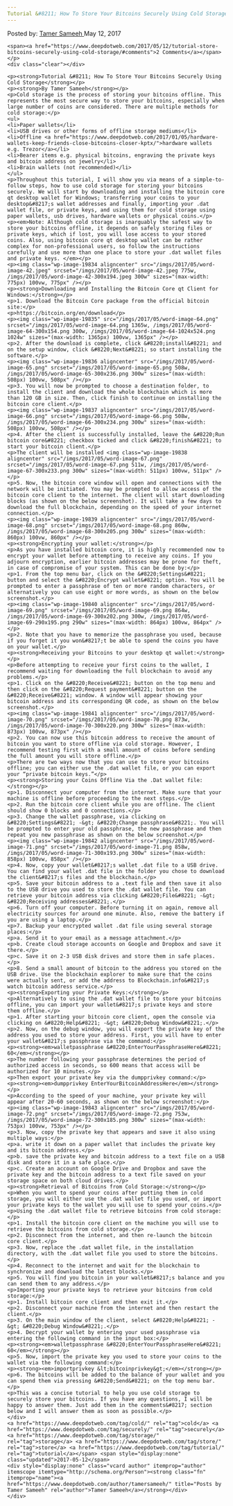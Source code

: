 ```yaml
---
Tutorial &#8211; How To Store Your Bitcoins Securely Using Cold Storage
---
```

<article class="post-listing post-19779 post type-post status-publish format-standard has-post-thumbnail hentry  tag-cold tag-securely tag-storage tag-store tag-tutorial">
    <div class="post-inner">
        <span>Posted by: <a href="https://www.deepdotweb.com/author/tamersameeh/" title="">Tamer Sameeh </a></span>
    <span>May 12, 2017</span>
    
    <span><a href="https://www.deepdotweb.com/2017/05/12/tutorial-store-bitcoins-securely-using-cold-storage/#comments">2 Comments</a></span>
    </p>
    <div class="clear"></div>
    
    <p><strong>Tutorial &#8211; How To Store Your Bitcoins Securely Using Cold Storage</strong></p>
    <p><strong>By Tamer Sameeh</strong></p>
    <p>Cold storage is the process of storing your bitcoins offline. This represents the most secure way to store your bitcoins, especially when large number of coins are considered. There are multiple methods for cold storage:</p>
    <ul>
    <li>Paper wallets</li>
    <li>USB drives or other forms of offline storage mediums</li>
    <li>Offline <a href="https://www.deepdotweb.com/2017/01/05/hardware-wallets-keep-friends-close-bitcoins-closer-kptx/">hardware wallets e.g. Trezor</a></li>
    <li>Bearer items e.g. physical bitcoins, engraving the private keys and bitcoin address on jewelry</li>
    <li>Brain wallets (not recommended)</li>
    </ul>
    <p>Throughout this tutorial, I will show you via means of a simple-to-follow steps, how to use cold storage for storing your bitcoins securely. We will start by downloading and installing the bitcoin core qt desktop wallet for Windows; transferring your coins to your desktop&#8217;s wallet addresses and finally, importing your .dat wallet file, or private keys, and using them for cold storage using paper wallets, usb drives, hardware wallets or physical coins.</p>
    <p><em>Note: Although cold storage is inarguably the safest way to store your bitcoins offline, it depends on safely storing files or private keys, which if lost, you will lose access to your stored coins. Also, using bitcoin core qt desktop wallet can be rather complex for non-professional users, so follow the instructions carefully and use more than one place to store your .dat wallet files and private keys. </em></p>
    <p><img class="wp-image-19834 aligncenter" src="/imgs/2017/05/word-image-42.jpeg" srcset="/imgs/2017/05/word-image-42.jpeg 775w, /imgs/2017/05/word-image-42-300x194.jpeg 300w" sizes="(max-width: 775px) 100vw, 775px" /></p>
    <p><strong>Downloading and Installing the Bitcoin Core qt Client for Windows:</strong></p>
    <p>1. Download the Bitcoin Core package from the official bitcoin site:</p>
    <p>https://bitcoin.org/en/download</p>
    <p><img class="wp-image-19835" src="/imgs/2017/05/word-image-64.png" srcset="/imgs/2017/05/word-image-64.png 1365w, /imgs/2017/05/word-image-64-300x154.png 300w, /imgs/2017/05/word-image-64-1024x524.png 1024w" sizes="(max-width: 1365px) 100vw, 1365px" /></p>
    <p>2. After the download is complete, click &#8220;install&#8221; and on the setup window, click &#8220;Next&#8221; so start installing the software.</p>
    <p><img class="wp-image-19836 aligncenter" src="/imgs/2017/05/word-image-65.png" srcset="/imgs/2017/05/word-image-65.png 508w, /imgs/2017/05/word-image-65-300x236.png 300w" sizes="(max-width: 508px) 100vw, 508px" /></p>
    <p>3. You will now be prompted to choose a destination folder, to install the client and download the whole blockchain which is more than 120 GB in size. Then, click finish to continue on installing the bitcoin core client.</p>
    <p><img class="wp-image-19837 aligncenter" src="/imgs/2017/05/word-image-66.png" srcset="/imgs/2017/05/word-image-66.png 508w, /imgs/2017/05/word-image-66-300x234.png 300w" sizes="(max-width: 508px) 100vw, 508px" /></p>
    <p>4. After the client is successfully installed, leave the &#8220;Run bitcoin core&#8221; checkbox ticked and click &#8220;finish&#8221; to start your bitcoin client.</p>
    <p>The client will be installed <img class="wp-image-19838 aligncenter" src="/imgs/2017/05/word-image-67.png" srcset="/imgs/2017/05/word-image-67.png 511w, /imgs/2017/05/word-image-67-300x233.png 300w" sizes="(max-width: 511px) 100vw, 511px" /></p>
    <p>5. Now, the bitcoin core window will open and connections with the network will be initiated. You may be prompted to allow access of the bitcoin core client to the internet. The client will start downloading blocks (as shown on the below screenshot). It will take a few days to download the full blockchain, depending on the speed of your internet connection.</p>
    <p><img class="wp-image-19839 aligncenter" src="/imgs/2017/05/word-image-68.png" srcset="/imgs/2017/05/word-image-68.png 860w, /imgs/2017/05/word-image-68-300x205.png 300w" sizes="(max-width: 860px) 100vw, 860px" /></p>
    <p><strong>Encrypting your wallet:</strong></p>
    <p>As you have installed bitcoin core, it is highly recommended now to encrypt your wallet before attempting to receive any coins. If you adjourn encryption, earlier bitcoin addresses may be prone for theft, in case of compromise of your system. This can be done by:</p>
    <p>1. From the top menu bar, click on the &#8220;Settings&#8221; button and select the &#8220;Encrypt wallet&#8221; option. You will be prompted to enter a passphrase of ten or more random characters, or alternatively you can use eight or more words, as shown on the below screenshot.</p>
    <p><img class="wp-image-19840 aligncenter" src="/imgs/2017/05/word-image-69.png" srcset="/imgs/2017/05/word-image-69.png 864w, /imgs/2017/05/word-image-69-300x202.png 300w, /imgs/2017/05/word-image-69-290x195.png 290w" sizes="(max-width: 864px) 100vw, 864px" /></p>
    <p>2. Note that you have to memorize the passphrase you used, because if you forget it you won&#8217;t be able to spend the coins you have on your wallet.</p>
    <p><strong>Receiving your Bitcoins to your desktop qt wallet:</strong></p>
    <p>Before attempting to receive your first coins to the wallet, I recommend waiting for downloading the full blockchain to avoid any problems.</p>
    <p>1. Click on the &#8220;Receive&#8221; button on the top menu and then click on the &#8220;Request payment&#8221; button on the &#8220;Receive&#8221; window. A window will appear showing your bitcoin address and its corresponding QR code, as shown on the below screenshot.</p>
    <p><img class="wp-image-19841 aligncenter" src="/imgs/2017/05/word-image-70.png" srcset="/imgs/2017/05/word-image-70.png 873w, /imgs/2017/05/word-image-70-300x220.png 300w" sizes="(max-width: 873px) 100vw, 873px" /></p>
    <p>2. You can now use this bitcoin address to receive the amount of bitcoin you want to store offline via cold storage. However, I recommend testing first with a small amount of coins before sending the full amount you will store offline.</p>
    <p>There are two ways now that you can use to store your bitcoins offline; you can either use the .dat wallet file, or you can export your “private bitcoin keys.”</p>
    <p><strong>Storing your Coins Offline Via the .Dat wallet file:</strong></p>
    <p>1. Disconnect your computer from the internet. Make sure that your machine is offline before proceeding to the next steps.</p>
    <p>2. Run the bitcoin core client while you are offline. The client should show 0 blocks and 0 connections.</p>
    <p>3. Change the wallet passphrase, via clicking on &#8220;Settings&#8221; -&gt; &#8220;Change passphrase&#8221;. You will be prompted to enter your old passphrase, the new passphrase and then repeat you new passphrase as shown on the below screenshot.</p>
    <p><img class="wp-image-19842 aligncenter" src="/imgs/2017/05/word-image-71.png" srcset="/imgs/2017/05/word-image-71.png 858w, /imgs/2017/05/word-image-71-300x193.png 300w" sizes="(max-width: 858px) 100vw, 858px" /></p>
    <p>4. Now, copy your wallet&#8217;s wallet .dat file to a USB drive. You can find your wallet .dat file in the folder you chose to download the client&#8217;s files and the blockchain.</p>
    <p>5. Save your bitcoin address to a .text file and then save it also to the USB drive you used to store the .dat wallet file. You can retrieve your bitcoin address via clicking &#8220;File&#8221; -&gt; &#8220;Receiving addresses&#8221;.</p>
    <p>6. Turn off your computer. Before turning it on again, remove all electricity sources for around one minute. Also, remove the battery if you are using a laptop.</p>
    <p>7. Backup your encrypted wallet .dat file using several storage places:</p>
    <p>a. Send it to your email as a message attachment.</p>
    <p>b. Create cloud storage accounts on Google and Dropbox and save it there.</p>
    <p>c. Save it on 2-3 USB disk drives and store them in safe places.</p>
    <p>8. Send a small amount of bitcoin to the address you stored on the USB drive. Use the blockchain explorer to make sure that the coins were actually sent, or add the address to Blockchain.info&#8217;s watch bitcoin address service.</p>
    <p><strong>Exporting your Private Keys:</strong></p>
    <p>Alternatively to using the .dat wallet file to store your bitcoins offline, you can import your wallet&#8217;s private keys and store them offline.</p>
    <p>1. After starting your bitcoin core client, open the console via clicking on &#8220;Help&#8221; -&gt; &#8220;Debug Window&#8221;.</p>
    <p>2. Now, on the debug window, you will export the private key of the address you used to store your address. First, you will have to enter your wallet&#8217;s passphrase via the command:</p>
    <p><strong><em>walletpassphrase &#8220;EnterYourPassphraseHere&#8221; 60</em></strong></p>
    <p>The number following your passphrase determines the period of authorized access in seconds, so 600 means that access will be authorized for 10 minutes.</p>
    <p>Then export your private key via the dumpprivkey command:</p>
    <p><strong><em>dumpprivkey EnterYourBitcoinAddressHere</em></strong></p>
    <p>According to the speed of your machine, your private key will appear after 20-60 seconds, as shown on the below screenshot:</p>
    <p><img class="wp-image-19843 aligncenter" src="/imgs/2017/05/word-image-72.png" srcset="/imgs/2017/05/word-image-72.png 753w, /imgs/2017/05/word-image-72-300x185.png 300w" sizes="(max-width: 753px) 100vw, 753px" /></p>
    <p>3. Now, copy the private key that appears and save it also using multiple ways:</p>
    <p>a. write it down on a paper wallet that includes the private key and its bitcoin address.</p>
    <p>b. save the private key and bitcoin address to a text file on a USB disk and store it in a safe place.</p>
    <p>c. Create an account on Google Drive and Dropbox and save the private key and the bitcoin address to a text file saved on your storage space on both cloud drives.</p>
    <p><strong>Retrieval of Bitcoins from Cold Storage:</strong></p>
    <p>When you want to spend your coins after putting them in cold storage, you will either use the .dat wallet file you used, or import your private keys to the wallet you will use to spend your coins.</p>
    <p>Using the .dat wallet file to retrieve bitcoins from cold storage:</p>
    <p>1. Install the bitcoin core client on the machine you will use to retrieve the bitcoins from cold storage.</p>
    <p>2. Disconnect from the internet, and then re-launch the bitcoin core client.</p>
    <p>3. Now, replace the .dat wallet file, in the installation directory, with the .dat wallet file you used to store the bitcoins.</p>
    <p>4. Reconnect to the internet and wait for the blockchain to synchronize and download the latest blocks.</p>
    <p>5. You will find you bitcoin in your wallet&#8217;s balance and you can send them to any address.</p>
    <p>Importing your private keys to retrieve your bitcoins from cold storage:</p>
    <p>1. Install bitcoin core client and then exit it.</p>
    <p>2. Disconnect your machine from the internet and then restart the client.</p>
    <p>3. On the main window of the client, select &#8220;Help&#8221; -&gt; &#8220;Debug Window&#8221;.</p>
    <p>4. Decrypt your wallet by entering your used passphrase via entering the following command in the input box:</p>
    <p><strong><em>walletpassphrase &#8220;EnterYourPassphraseHere&#8221; 60</em></strong></p>
    <p>5. Now, import the private key you used to store your coins to the wallet via the following command:</p>
    <p><strong><em>importprivkey &lt;bitcoinprivkey&gt;</em></strong></p>
    <p>6. The bitcoins will be added to the balance of your wallet and you can spend them via pressing &#8220;Send&#8221; on the top menu bar.</p>
    <p>This was a concise tutorial to help you use cold storage to securely store your bitcoins. If you have any questions, I will be happy to answer them. Just add them in the comments&#8217; section below and I will answer them as soon as possible.</p>
    </div>
    <a href="https://www.deepdotweb.com/tag/cold/" rel="tag">cold</a> <a href="https://www.deepdotweb.com/tag/securely/" rel="tag">securely</a> <a href="https://www.deepdotweb.com/tag/storage/" rel="tag">storage</a> <a href="https://www.deepdotweb.com/tag/store/" rel="tag">store</a> <a href="https://www.deepdotweb.com/tag/tutorial/" rel="tag">tutorial</a></span> <span style="display:none" class="updated">2017-05-12</span>
    <div style="display:none" class="vcard author" itemprop="author" itemscope itemtype="http://schema.org/Person"><strong class="fn" itemprop="name"><a href="https://www.deepdotweb.com/author/tamersameeh/" title="Posts by Tamer Sameeh" rel="author">Tamer Sameeh</a></strong></div>
    </div>
</article>

